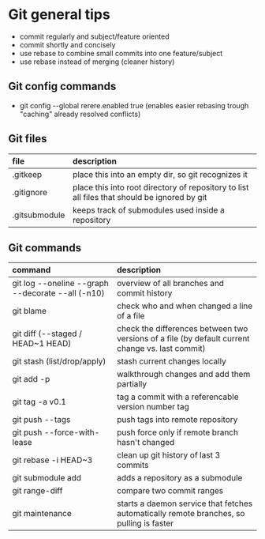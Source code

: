 # Git general tips
- commit regularly and subject/feature oriented
- commit shortly and concisely
- use rebase to combine small commits into one feature/subject
- use rebase instead of merging (cleaner history)

## Git config commands
- git config --global rerere.enabled true (enables easier rebasing trough "caching" already resolved conflicts)

## Git files
| file    | description |
| :-------------- | :----------- |
| .gitkeep | place this into an empty dir, so git recognizes it |
| .gitignore | place this into root directory of repository to list all files that should be ignored by git |
| .gitsubmodule | keeps track of submodules used inside a repository

## Git commands
| command    | description |
| :-------------- | :----------- |
| git log --oneline --graph --decorate --all (-n10)| overview of all branches and commit history |
| git blame | check who and when changed a line of a file |
| git diff (--staged / HEAD~1 HEAD) | check the differences between two versions of a file (by default current change vs. last commit) |
| git stash (list/drop/apply) | stash current changes locally |
| git add -p | walkthrough changes and add them partially |
| git tag -a v0.1 | tag a commit with a referencable version number tag
| git push --tags | push tags into remote repository |
| git push --force-with-lease | push force only if remote branch hasn't changed |
| git rebase -i HEAD~3 | clean up git history of last 3 commits |
| git submodule add <url> | adds a repository as a submodule |
| git range-diff | compare two commit ranges |
| git maintenance | starts a daemon service that fetches automatically remote branches, so pulling is faster |
